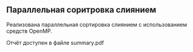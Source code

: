 ## Параллельная соритровка слиянием

Реализована параллельная сортировка слиянием с использованием средств OpenMP.

Отчёт доступен в файле summary.pdf
